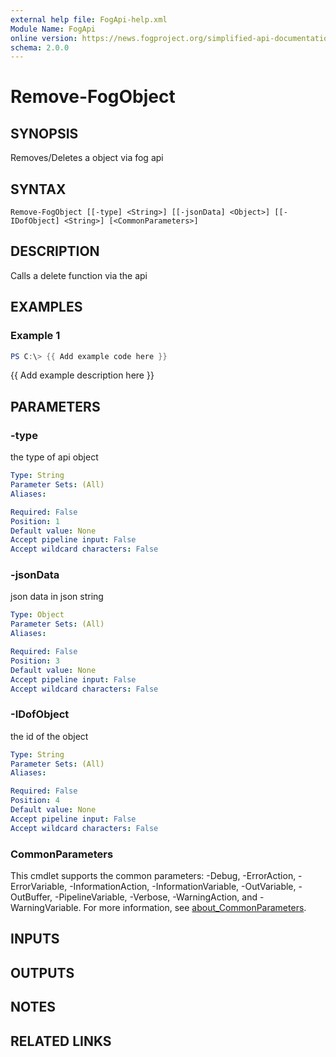 ```yaml
---
external help file: FogApi-help.xml
Module Name: FogApi
online version: https://news.fogproject.org/simplified-api-documentation/
schema: 2.0.0
---
```


# Remove-FogObject

## SYNOPSIS
Removes/Deletes a object via fog api

## SYNTAX

```
Remove-FogObject [[-type] <String>] [[-jsonData] <Object>] [[-IDofObject] <String>] [<CommonParameters>]
```

## DESCRIPTION
Calls a delete function via the api

## EXAMPLES

### Example 1
```powershell
PS C:\> {{ Add example code here }}
```

{{ Add example description here }}

## PARAMETERS

### -type
the type of api object

```yaml
Type: String
Parameter Sets: (All)
Aliases:

Required: False
Position: 1
Default value: None
Accept pipeline input: False
Accept wildcard characters: False
```

### -jsonData
json data in json string

```yaml
Type: Object
Parameter Sets: (All)
Aliases:

Required: False
Position: 3
Default value: None
Accept pipeline input: False
Accept wildcard characters: False
```

### -IDofObject
the id of the object

```yaml
Type: String
Parameter Sets: (All)
Aliases:

Required: False
Position: 4
Default value: None
Accept pipeline input: False
Accept wildcard characters: False
```

### CommonParameters
This cmdlet supports the common parameters: -Debug, -ErrorAction, -ErrorVariable, -InformationAction, -InformationVariable, -OutVariable, -OutBuffer, -PipelineVariable, -Verbose, -WarningAction, and -WarningVariable. For more information, see [about_CommonParameters](http://go.microsoft.com/fwlink/?LinkID=113216).

## INPUTS

## OUTPUTS

## NOTES

## RELATED LINKS
